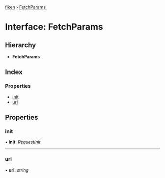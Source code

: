[fiken](../README.md) › [FetchParams](fetchparams.md)

# Interface: FetchParams

## Hierarchy

* **FetchParams**

## Index

### Properties

* [init](fetchparams.md#init)
* [url](fetchparams.md#url)

## Properties

###  init

• **init**: *RequestInit*

___

###  url

• **url**: *string*
